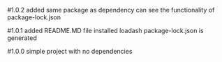 #1.0.2
added same package as dependency
can see the functionality of package-lock.json

#1.0.1
added README.MD file
installed loadash
package-lock.json is generated

#1.0.0
simple project with no dependencies